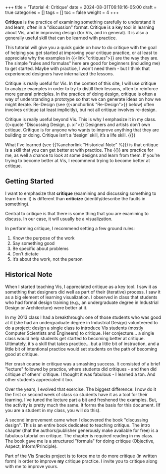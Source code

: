 +++
title = 'Tutorial 4: Critique'
date = 2024-08-31T06:18:16-05:00
draft = true
categories = []
tags = []
toc = false
weight = 4
+++

**Critique** is the practice of examining something carefully to understand it and learn, often in a "discussion" format. Critique is a key tool in learning about Vis, and in improving design (for Vis, and in general). It is also a generally useful skill that can be learned with practice.

<!--more-->

This tutorial will give you a quick guide on how to do critique with the goal of helping you get started at improving your critique practice, or at least to appreciate why the examples in {{<link "critiques">}} are the way they are. The simple "rules and formulas" here are good for beginners (including me) to get started. Maybe with practice, I won't need them - but I think that experienced designers have internalized the lessons.

Critique is really useful for Vis. In the context of this site, I will use critique to analyze examples in order to try to distill their lessons, often to reinforce more general principles. In the practice of doing design, critique is often a way of understanding a prototype so that we can generate ideas on how we might iterate. Re-Design (see {{<anchorlink "Re-Design">}} below) often involves critique (at least implicitly), but not all critique involves re-design. 

Critique is really useful beyond Vis. This is why I emphasize it in my class.
{{<quote "Discussing Design, p. xi">}}
Designers and artists don’t own critique. Critique is for anyone who wants to improve anything that they are building or doing. Critique isn’t a ‘design’ skill, it’s a life skill.
{{</quote>}}

What I've learned (see {{%anchorlink "Historical Note" %}}) is that critique is a skill that you can get better at with practice. The {{<link critiques>}} are practice for me, as well a chance to look at some designs and learn from them. If you're trying to become better at Vis, I recommend trying to become better at critique.

## Getting Started

I want to emphasize that **critique** (examining and discussing something to learn from it) is different than **criticize** (identify/describe the faults in something).

Central to critique is that there is some thing that you are examining to discuss. In our case, it will usually be a visualization. 

In performing critique, I recommend setting a few ground rules:

1. Know the purpose of the work
2. Say something good
3. Be specific about problems
4. Don’t dictate
5. It’s about the work, not the person


## Historical Note

When I started teaching Vis, I appreciated critique as a key tool. I saw it as something that designers did well as part of their (iterative) process. I saw it as a big element of learning visualization. I observed in class that students who had formal design training (e.g., an undergraduate degree in Industrial Design or Architecture) were better at it.

In my 2013 class I had a breakthrough: one of those students who was good at it (she had an undergraduate degree in Industrial Design) volunteered to do a project: design a single class to introduce Vis students (mostly Computer Scientists and Engineers) to critique. Her conjecture... a single class would help students get started to becoming better at critique. Ultimately, it's a skill that takes practice... but a little bit of instruction, and a little bit of intentional practice would set students on the path of becoming good at critique.

Her crash course in critique was a smashing success. It consisted of a brief "lecture" followed by practice, where students did critiques - and then did critique of others' critique. I thought it was fabulous - I learned a ton. And other students appreciated it too.

Over the years, I evolved that exercise. The biggest difference: I now do it the first or second week of class so students have it as a tool for their learning. I've tuned the lecture part a bit and freshened the examples. But, the activity is pretty much the same. It forms the basis for this document. (If you are a student in my class, you will do this).

A second improvement came when I discovered the book "discussing design". This is an entire book dedicated to teaching critique. The intro chapter (that the authors/publisher generously make available for free) is a fabulous tutorial on critique. The chapter is required reading in my class. The book gave me is a structured "formula" for doing critique (Objective, Aspect, Inform/Principle).

Part of the Vis Snacks project is to force me to do more critique (in written form) in order to improve **my** critique practice. I invite you to critique along with me to improve yours. 